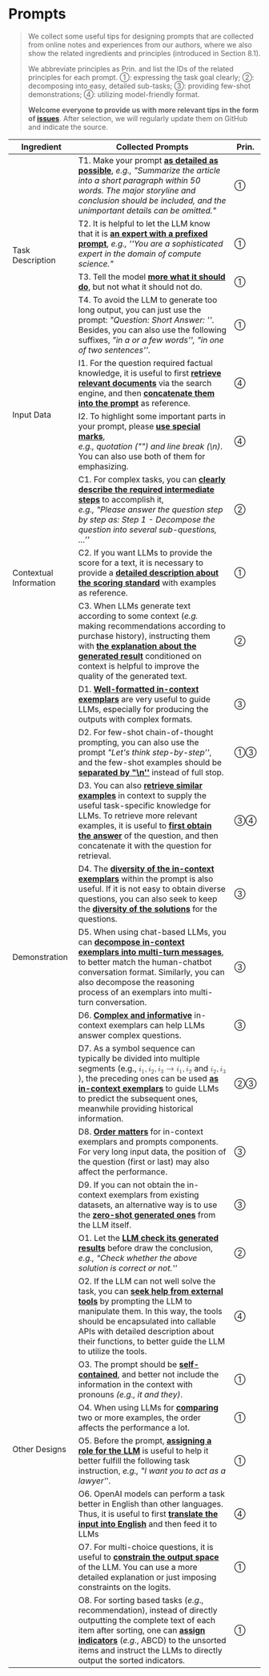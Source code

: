 # Prompts



> We collect some useful tips for designing prompts that are collected from online notes and experiences from our authors, where we also show the related ingredients and principles (introduced in Section 8.1). 
>
> We abbreviate principles as Prin. and list the IDs of the related principles for each prompt. 1⃝: expressing the task goal clearly; 2⃝: decomposing into easy, detailed sub-tasks; 3⃝: providing few-shot demonstrations; 4⃝: utilizing model-friendly format.
>
> **Welcome everyone to provide us with more relevant tips in the form of [issues](https://github.com/RUCAIBox/LLMSurvey/issues/34)**. After selection, we will regularly update them on GitHub and indicate the source.





<table class="tg">
<thead>
  <tr>
    <th class="tg-baqh">Ingredient</th>
    <th class="tg-0lax">Collected Prompts</th>
    <th class="tg-0lax">Prin.</th>
  </tr>
</thead>
<tbody>
  <tr>
    <td class="tg-nrix" rowspan="4">Task Description</td>
    <td class="tg-0lax">T1. Make your prompt <span style="font-weight:bold;text-decoration:underline">as detailed as possible</span>, <span style="font-style:italic">e.g., "Summarize the article into a short paragraph within 50 words. The major storyline and conclusion should be included, and the unimportant details can be omitted."</span></td>
    <td class="tg-0lax">1⃝</td>
  </tr>
  <tr>
    <td class="tg-0lax">T2. It is helpful to let the LLM know that it is <span style="font-weight:bold;text-decoration:underline">an expert with a prefixed prompt</span>, <span style="font-style:italic">e.g., ''You are a sophisticated expert in the domain of compute science."</span></td>
    <td class="tg-0lax">1⃝</td>
  </tr>
  <tr>
    <td class="tg-0lax">T3. Tell the model <span style="font-weight:bold;text-decoration:underline">more what it should do</span>, but not what it should not do.</td>
    <td class="tg-0lax">1⃝</td>
  </tr>
  <tr>
    <td class="tg-0lax">T4. To avoid the LLM to generate too long output, you can just use the prompt: <span style="font-style:italic">"Question:  Short Answer: ''</span>. <br>Besides, you can also use the following suffixes,<span style="font-style:italic"> "in a or a few words'', "in one of two sentences''</span>.</td>
    <td class="tg-0lax">1⃝</td>
  </tr>
  <tr>
    <td class="tg-nrix" rowspan="2">Input Data</td>
    <td class="tg-0lax">I1. For the question required factual knowledge, it is useful to first <span style="font-weight:bold;text-decoration:underline">retrieve relevant documents</span> via the search engine, and then <span style="font-weight:bold;text-decoration:underline">concatenate them into the prompt</span> as reference.</td>
    <td class="tg-0lax">4⃝</td>
  </tr>
  <tr>
    <td class="tg-0lax">I2. To highlight some important parts in your prompt, please <span style="font-weight:bold;text-decoration:underline">use special marks</span>, <br><span style="font-style:italic">e.g., quotation ("") and line break (\n)</span>. You can also use both of them for emphasizing.</td>
    <td class="tg-0lax">4⃝</td>
  </tr>
  <tr>
    <td class="tg-nrix" rowspan="3">Contextual Information</td>
    <td class="tg-0lax">C1. For complex tasks, you can <span style="font-weight:bold;text-decoration:underline">clearly describe the required intermediate steps</span> to accomplish it, <br><span style="font-style:italic">e.g., "Please answer the question step by step as: Step 1 - Decompose the question into several sub-questions, …''</span></td>
    <td class="tg-0lax">2⃝</td>
  </tr>
  <tr>
    <td class="tg-0lax">C2. If you want LLMs to provide the score for a  text, it is necessary to provide a <span style="font-weight:bold;text-decoration:underline">detailed description about the scoring standard</span> with examples as reference.</td>
    <td class="tg-0lax">1⃝</td>
  </tr>
  <tr>
    <td class="tg-0lax">C3. When LLMs generate text according to some context (<span style="font-style:italic">e.g.</span> making recommendations according to purchase history), instructing them with <span style="font-weight:bold;text-decoration:underline">the explanation about the generated result</span> conditioned on context is helpful to improve the quality of the generated text.</td>
    <td class="tg-0lax">2⃝</td>
  </tr>
  <tr>
    <td class="tg-nrix" rowspan="9">Demonstration</td>
    <td class="tg-0lax">D1. <span style="font-weight:bold;text-decoration:underline">Well-formatted in-context  exemplars</span> are very useful to guide LLMs, especially for producing the outputs with complex formats.</td>
    <td class="tg-0lax">3⃝</td>
  </tr>
  <tr>
    <td class="tg-0lax">D2. For few-shot chain-of-thought prompting, you can also use the prompt <span style="font-style:italic">"Let's think step-by-step''</span>, and the few-shot examples should be <span style="font-weight:bold;text-decoration:underline">separated by "\n''</span> instead of full stop.</td>
    <td class="tg-0lax">1⃝3⃝</td>
  </tr>
  <tr>
    <td class="tg-0lax">D3. You can also <span style="font-weight:bold;text-decoration:underline">retrieve similar examples</span> in context to supply the useful task-specific knowledge for LLMs. To retrieve more relevant examples, it is useful to <span style="font-weight:bold;text-decoration:underline">first obtain the answer</span> of the question, and then concatenate it with the question for retrieval.</td>
    <td class="tg-0lax">3⃝4⃝</td>
  </tr>
  <tr>
    <td class="tg-0lax">D4. The <span style="font-weight:bold;text-decoration:underline">diversity of the in-context exemplars</span> within the prompt is also useful. If it is not easy to obtain diverse questions, you can also seek to keep the <span style="font-weight:bold;text-decoration:underline">diversity of the solutions</span> for the questions.</td>
    <td class="tg-0lax">3⃝</td>
  </tr>
  <tr>
    <td class="tg-0lax">D5. When using chat-based LLMs, you can <span style="font-weight:bold;text-decoration:underline">decompose in-context exemplars into multi-turn messages</span>, to better match the human-chatbot conversation format. Similarly, you can also decompose the reasoning process of an exemplars into multi-turn conversation.</td>
    <td class="tg-0lax">3⃝</td>
  </tr>
  <tr>
    <td class="tg-0lax">D6. <span style="font-weight:bold;text-decoration:underline">Complex and informative</span> in-context exemplars can help LLMs answer complex questions.</td>
    <td class="tg-0lax">3⃝</td>
  </tr>
  <tr>
    <td class="tg-0lax">D7. As a symbol sequence can typically be divided into multiple segments (e.g., <math><msub><mi>i</mi><mn>1</mn></msub><mo>,</mo> <msub><mi>i</mi><mn>2</mn></msub><mo>,</mo> <msub><mi>i</mi><mn>3</mn></msub> <mo>&rarr;</mo> <msub><mi>i</mi><mn>1</mn></msub><mo>,</mo> <msub><mi>i</mi><mn>2</mn></msub></math> and <math><msub><mi>i</mi><mn>2</mn></msub><mo>,</mo><msub><mi>i</mi><mn>3</mn></msub></math>), the preceding ones can be used <span style="font-weight:bold;text-decoration:underline">as in-context exemplars</span> to guide LLMs to predict the subsequent ones,  meanwhile providing  historical information.</td>
    <td class="tg-0lax">2⃝3⃝</td>
  </tr>
  <tr>
    <td class="tg-0lax">D8. <span style="font-weight:bold;text-decoration:underline">Order matters</span> for in-context exemplars and prompts components. For very long input data, the position of the question (first or last) may also affect the performance.</td>
    <td class="tg-0lax">3⃝</td>
  </tr>
  <tr>
    <td class="tg-0lax">D9. If you can not obtain the in-context exemplars from existing datasets, an alternative way is to use the <span style="font-weight:bold;text-decoration:underline">zero-shot generated ones</span> from the LLM itself.</td>
    <td class="tg-0lax">3⃝</td>
  </tr>
  <tr>
    <td class="tg-nrix" rowspan="8">Other Designs</td>
    <td class="tg-0lax">O1. Let the <span style="font-weight:bold;text-decoration:underline">LLM check its generated results</span> before draw the conclusion, <span style="font-style:italic">e.g., "Check whether the above solution is correct or not.''</span></td>
    <td class="tg-0lax">2⃝</td>
  </tr>
  <tr>
    <td class="tg-0lax">O2. If the LLM can not well solve the task, you can <span style="font-weight:bold;text-decoration:underline">seek help from external tools</span> by prompting the LLM to manipulate them. In this way, the tools should be encapsulated into callable APIs with detailed description about their functions, to better guide the LLM to utilize the tools.</td>
    <td class="tg-0lax">4⃝</td>
  </tr>
  <tr>
    <td class="tg-0lax">O3. The prompt should be <span style="font-weight:bold;text-decoration:underline">self-contained</span>, and better not include the information in the context with pronouns <span style="font-style:italic">(e.g., it and they)</span>.</td>
    <td class="tg-0lax">1⃝</td>
  </tr>
  <tr>
    <td class="tg-0lax">O4. When using LLMs for <span style="font-weight:bold;text-decoration:underline">comparing</span> two or more examples, the order affects the performance a lot.</td>
    <td class="tg-0lax">1⃝</td>
  </tr>
  <tr>
    <td class="tg-0lax">O5. Before the prompt, <span style="font-weight:bold;text-decoration:underline">assigning a role for the LLM</span> is useful to help it better fulfill the following task instruction, <span style="font-style:italic">e.g., "I want you to act as a lawyer'</span>'.</td>
    <td class="tg-0lax">1⃝</td>
  </tr>
  <tr>
    <td class="tg-0lax">O6. OpenAI models can perform a task better in English than other languages. Thus, it is useful to first <span style="font-weight:bold;text-decoration:underline">translate the input into English</span> and then feed it to LLMs</td>
    <td class="tg-0lax">4⃝</td>
  </tr>
  <tr>
    <td class="tg-0lax">O7. For multi-choice questions, it is useful to <span style="font-weight:bold;text-decoration:underline">constrain the output space</span> of the LLM. You can use a more detailed explanation or just imposing constraints on the logits.</td>
    <td class="tg-0lax">1⃝</td>
  </tr>
  <tr>
    <td class="tg-0lax">O8. For sorting based  tasks (<span style="font-style:italic">e.g</span>., recommendation), instead of directly outputting the complete text of each item after sorting, one can <span style="font-weight:bold;text-decoration:underline">assign indicators</span> (<span style="font-style:italic">e.g.</span>, ABCD) to the unsorted items and instruct the LLMs to directly output the sorted indicators.</td>
    <td class="tg-0lax">1⃝</td>
  </tr>
</tbody>
</table>